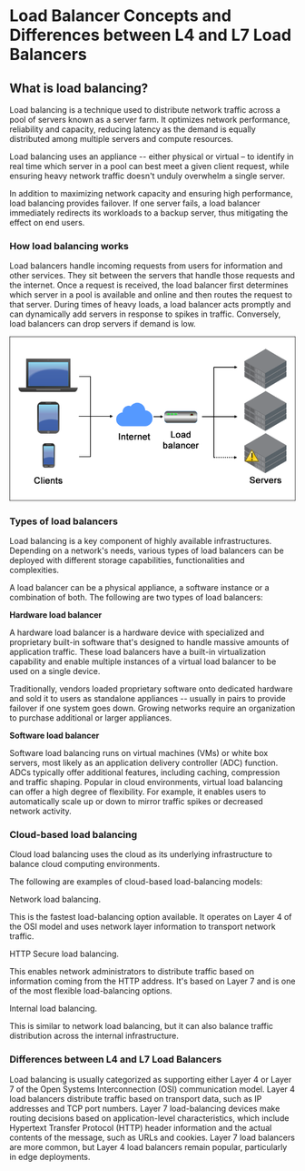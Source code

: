 # Load Balancer Concepts and Differences between L4 and L7 Load Balancers

## What is load balancing?

Load balancing is a technique used to distribute network traffic across a pool of servers known as a server farm. It optimizes network performance, reliability and capacity, reducing latency as the demand is equally distributed among multiple servers and compute resources.

Load balancing uses an appliance -- either physical or virtual – to identify in real time which server in a pool can best meet a given client request, while ensuring heavy network traffic doesn't unduly overwhelm a single server.

In addition to maximizing network capacity and ensuring high performance, load balancing provides failover. If one server fails, a load balancer immediately redirects its workloads to a backup server, thus mitigating the effect on end users.

### How load balancing works

Load balancers handle incoming requests from users for information and other services. They sit between the servers that handle those requests and the internet. Once a request is received, the load balancer first determines which server in a pool is available and online and then routes the request to that server. During times of heavy loads, a load balancer acts promptly and can dynamically add servers in response to spikes in traffic. Conversely, load balancers can drop servers if demand is low.

<img src="images/how-does-load-balancing-work.png">

### Types of load balancers

Load balancing is a key component of highly available infrastructures. Depending on a network's needs, various types of load balancers can be deployed with different storage capabilities, functionalities and complexities.

A load balancer can be a physical appliance, a software instance or a combination of both. The following are two types of load balancers:

<b>Hardware load balancer</b>

A hardware load balancer is a hardware device with specialized and proprietary built-in software that's designed to handle massive amounts of application traffic. These load balancers have a built-in virtualization capability and enable multiple instances of a virtual load balancer to be used on a single device.

Traditionally, vendors loaded proprietary software onto dedicated hardware and sold it to users as standalone appliances -- usually in pairs to provide failover if one system goes down. Growing networks require an organization to purchase additional or larger appliances.

<b>Software load balancer</b>

Software load balancing runs on virtual machines (VMs) or white box servers, most likely as an application delivery controller (ADC) function. ADCs typically offer additional features, including caching, compression and traffic shaping. Popular in cloud environments, virtual load balancing can offer a high degree of flexibility. For example, it enables users to automatically scale up or down to mirror traffic spikes or decreased network activity.

### Cloud-based load balancing

Cloud load balancing uses the cloud as its underlying infrastructure to balance cloud computing environments.

The following are examples of cloud-based load-balancing models:

Network load balancing.

This is the fastest load-balancing option available. It operates on Layer 4 of the OSI model and uses network layer information to transport network traffic.

HTTP Secure load balancing.

This enables network administrators to distribute traffic based on information coming from the HTTP address. It's based on Layer 7 and is one of the most flexible load-balancing options.

Internal load balancing.

This is similar to network load balancing, but it can also balance traffic distribution across the internal infrastructure.

### Differences between L4 and L7 Load Balancers

Load balancing is usually categorized as supporting either Layer 4 or Layer 7 of the Open Systems Interconnection (OSI) communication model. Layer 4 load balancers distribute traffic based on transport data, such as IP addresses and TCP port numbers. Layer 7 load-balancing devices make routing decisions based on application-level characteristics, which include Hypertext Transfer Protocol (HTTP) header information and the actual contents of the message, such as URLs and cookies. Layer 7 load balancers are more common, but Layer 4 load balancers remain popular, particularly in edge deployments.
